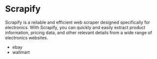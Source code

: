 # Scrapify

Scrapify is a reliable and efficient web scraper designed specifically for electronics. With Scrapify, you can quickly and easily extract product information, pricing data, and other relevant details from a wide range of electronics websites.

- ebay
- wallmart

